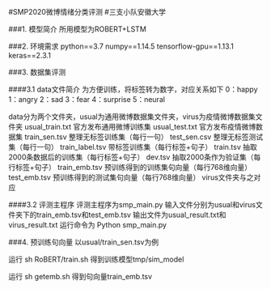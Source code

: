 #SMP2020微博情绪分类评测
#三支小队安徽大学

###1. 模型简介
所用模型为ROBERT+LSTM

###2. 环境需求
python==3.7
numpy==1.14.5
tensorflow-gpu==1.13.1
keras==2.3.1

###3. 数据集评测

####3.1 data文件简介
为方便训练，将标签转为数字，对应关系如下
0：happy
1：angry
2：sad
3：fear
4：surprise
5：neural

data分为两个文件夹，usual为通用微博数据集文件夹，virus为疫情微博数据集文件夹
usual_train.txt    官方发布通用微博训练集
usual_test.txt    官方发布疫情微博数据集
train_sen.tsv    整理无标签训练集（每行一句）
test_sen.csv    整理无标签测试集（每行一句）
train_label.tsv    带标签训练集（每行标签+句子）
train.tsv    抽取2000条数据后的训练集（每行标签+句子）
dev.tsv    抽取2000条作为验证集（每行标签+句子）
train_emb.tsv    预训练得到的训练集句向量（每行768维向量）
test_emb.tsv    预训练得到的测试集句向量（每行768维向量）
virus文件夹与之对应

####3.2 评测主程序
评测主程序为smp_main.py
输入文件分别为usual和virus文件夹下的train_emb.tsv和test_emb.tsv
输出文件为usual_result.txt和virus_result.txt
运行命令为
Python smp_main.py

###4. 预训练句向量
以usual/train_sen.tsv为例

运行
sh RoBERT/train.sh
得到训练模型tmp/sim_model

运行
sh getemb.sh
得到句向量train_emb.tsv
